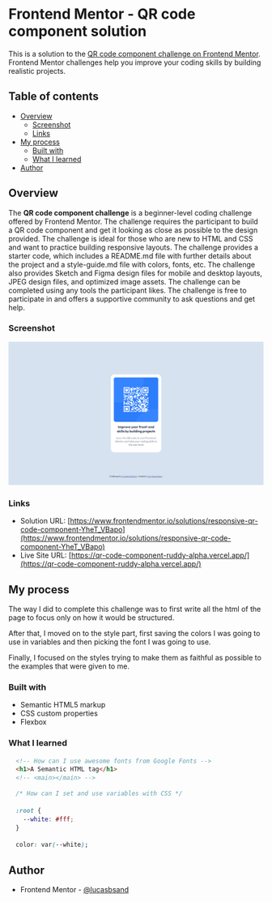 # Frontend Mentor - QR code component solution

This is a solution to the [QR code component challenge on Frontend Mentor](https://www.frontendmentor.io/challenges/qr-code-component-iux_sIO_H). Frontend Mentor challenges help you improve your coding skills by building realistic projects. 

## Table of contents

- [Overview](#overview)
  - [Screenshot](#screenshot)
  - [Links](#links)
- [My process](#my-process)
  - [Built with](#built-with)
  - [What I learned](#what-i-learned)
- [Author](#author)

## Overview
The **QR code component challenge** is a beginner-level coding challenge offered by Frontend Mentor. The challenge requires the participant to build a QR code component and get it looking as close as possible to the design provided. The challenge is ideal for those who are new to HTML and CSS and want to practice building responsive layouts. The challenge provides a starter code, which includes a README.md file with further details about the project and a style-guide.md file with colors, fonts, etc. The challenge also provides Sketch and Figma design files for mobile and desktop layouts, JPEG design files, and optimized image assets. The challenge can be completed using any tools the participant likes. The challenge is free to participate in and offers a supportive community to ask questions and get help.

### Screenshot

![Desktop Design Screenshot](./screenshot.png)

### Links

- Solution URL: [https://www.frontendmentor.io/solutions/responsive-qr-code-component-YheT_VBapo](https://www.frontendmentor.io/solutions/responsive-qr-code-component-YheT_VBapo)
- Live Site URL: [https://qr-code-component-ruddy-alpha.vercel.app/](https://qr-code-component-ruddy-alpha.vercel.app/)

## My process
The way I did to complete this challenge was to first write all the html of the page to focus only on how it would be structured.

After that, I moved on to the style part, first saving the colors I was going to use in variables and then picking the font I was going to use.

Finally, I focused on the styles trying to make them as faithful as possible to the examples that were given to me.

### Built with

- Semantic HTML5 markup
- CSS custom properties
- Flexbox

### What I learned
```html
  <!-- How can I use awesome fonts from Google Fonts -->
  <h1>A Semantic HTML tag</h1>
  <!-- <main></main> -->
```
```css
  /* How can I set and use variables with CSS */

  :root {
    --white: #fff;
  }

  color: var(--white);
```

## Author

- Frontend Mentor - [@lucasbsand](https://www.frontendmentor.io/profile/lucasbsand)
